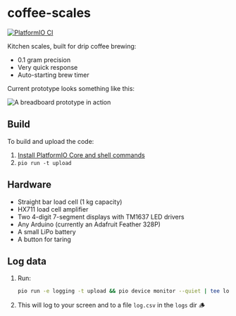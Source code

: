 # coffee-scales

[![PlatformIO CI](https://github.com/mortenfyhn/coffee-scales/actions/workflows/main.yml/badge.svg)](https://github.com/mortenfyhn/coffee-scales/actions/workflows/main.yml)

Kitchen scales, built for drip coffee brewing:

* 0.1 gram precision
* Very quick response
* Auto-starting brew timer

Current prototype looks something like this:

![A breadboard prototype in action](https://i.imgur.com/RPn1dWZ.jpg)

## Build

To build and upload the code:

1. [Install PlatformIO Core and shell commands](https://docs.platformio.org/en/latest/core/installation.html)
2. `pio run -t upload`

## Hardware

* Straight bar load cell (1 kg capacity)
* HX711 load cell amplifier
* Two 4-digit 7-segment displays with TM1637 LED drivers
* Any Arduino (currently an Adafruit Feather 328P)
* A small LiPo battery
* A button for taring

## Log data

1. Run:
	```sh
	pio run -e logging -t upload && pio device monitor --quiet | tee logs/log.csv
	```
1. This will log to your screen and to a file `log.csv` in the `logs` dir 🪵

